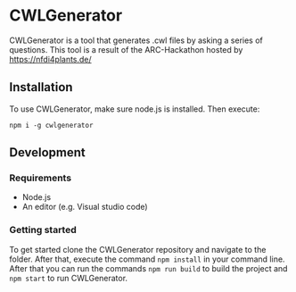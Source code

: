 # CWLGenerator
CWLGenerator is a tool that generates .cwl files by asking a series of questions.
This tool is a result of the ARC-Hackathon hosted by https://nfdi4plants.de/

## Installation
To use CWLGenerator, make sure node.js is installed. Then execute:

`npm i -g cwlgenerator`

## Development
### Requirements
- Node.js
- An editor (e.g. Visual studio code)

### Getting started
To get started clone the CWLGenerator repository and navigate to the folder. After that, execute the command `npm install` in your command line. After that you can run the commands `npm run build` to build the project and `npm start` to run CWLGenerator.

